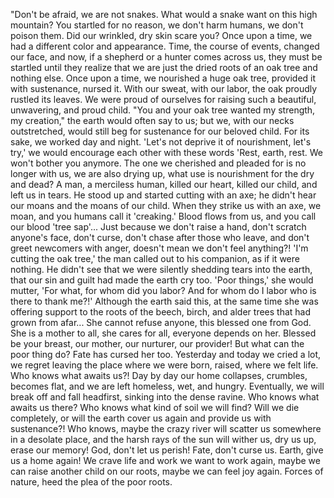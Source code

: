 "Don't be afraid, we are not snakes.
What would a snake want on this high mountain? 
You startled for no reason, we don't harm humans, we don't poison them. 
Did our wrinkled, dry skin scare you?
Once upon a time, we had a different color and appearance. 
Time, the course of events, changed our face, and now, if a shepherd or a hunter comes across us, they must be startled until they realize that we are just the dried roots of an oak tree and nothing else. 
Once upon a time, we nourished a huge oak tree, provided it with sustenance, nursed it. 
With our sweat, with our labor, the oak proudly rustled its leaves. 
We were proud of ourselves for raising such a beautiful, unwavering, and proud child.
"You and your oak tree wanted my strength, my creation," the earth would often say to us; but we, with our necks outstretched, would still beg for sustenance for our beloved child. 
For its sake, we worked day and night. 
'Let's not deprive it of nourishment, let's try,' we would encourage each other with these words
'Rest, earth, rest. 
We won't bother you anymore. 
The one we cherished and pleaded for is no longer with us, we are also drying up, what use is nourishment for the dry and dead? 
A man, a merciless human, killed our heart, killed our child, and left us in tears. 
He stood up and started cutting with an axe; he didn't hear our moans and the moans of our child. 
When they strike us with an axe, we moan, and you humans call it 'creaking.' 
Blood flows from us, and you call our blood 'tree sap'... 
Just because we don't raise a hand, don't scratch anyone's face, don't curse, don't chase after those who leave, and don't greet newcomers with anger, doesn't mean we don't feel anything?! 
'I'm cutting the oak tree,' the man called out to his companion, as if it were nothing.
He didn't see that we were silently shedding tears into the earth, that our sin and guilt had made the earth cry too. 'Poor things,' she would mutter, 'For what, for whom did you labor? 
And for whom do I labor
who is there to thank me?!'
Although the earth said this, at the same time she was offering support to the roots of the beech, birch, and alder trees that had grown from afar...
She cannot refuse anyone, this blessed one from God. 
She is a mother to all, she cares for all, everyone depends on her.
Blessed be your breast, our mother, our nurturer, our provider!
But what can the poor thing do? 
Fate has cursed her too. 
Yesterday and today we cried a lot, we regret leaving the place where we were born, raised, where we felt life. 
Who knows what awaits us?! 
Day by day our home collapses, crumbles, becomes flat, and we are left homeless, wet, and hungry. 
Eventually, we will break off and fall headfirst, sinking into the dense ravine.
Who knows what awaits us there?
Who knows what kind of soil we will find? 
Will we die completely, or will the earth cover us again and provide us with sustenance?! 
Who knows, maybe the crazy river will scatter us somewhere in a desolate place, and the harsh rays of the sun will wither us, dry us up, erase our memory!
God, don't let us perish! 
Fate, don't curse us. 
Earth, give us a home again! 
We crave life and work
we want to work again, maybe we can raise another child on our roots, maybe we can feel joy again. 
Forces of nature, heed the plea of the poor roots.